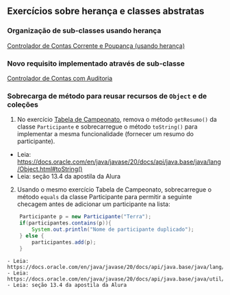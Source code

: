## Exercícios sobre herança e classes abstratas

### Organização de sub-classes usando herança

[Controlador de Contas Corrente e Poupança (usando herança)](conta-corrente-poupanca/)

### Novo requisito implementado através de sub-classe

[Controlador de Contas com Auditoria](controlador-conta-auditoria/)

### Sobrecarga de método para reusar recursos de `Object` e de coleções

1. No exercício [Tabela de Campeonato](../interfaces/tabela-campeonato/), remova o método `getResumo()` da classe `Participante` e sobrecarregue o método `toString()` para implementar a mesma funcionalidade (fornecer um resumo do participante).
 - Leia: https://docs.oracle.com/en/java/javase/20/docs/api/java.base/java/lang/Object.html#toString()
 - Leia: seção 13.4 da apostila da Alura

2. Usando o mesmo exercício Tabela de Campeonato, sobrecarregue o método `equals` da classe Participante para permitir a seguinte checagem antes de adicionar um participante na lista:

```java 
	Participante p = new Participante("Terra");
	if(participantes.contains(p)){
		System.out.println("Nome de participante duplicado");
	} else {
		participantes.add(p);
	}
```

	- Leia: https://docs.oracle.com/en/java/javase/20/docs/api/java.base/java/lang/Object.html#equals(java.lang.Object)
	- Leia: https://docs.oracle.com/en/java/javase/20/docs/api/java.base/java/util/Collection.html#contains(java.lang.Object)
	- Leia: seção 13.4 da apostila da Alura
